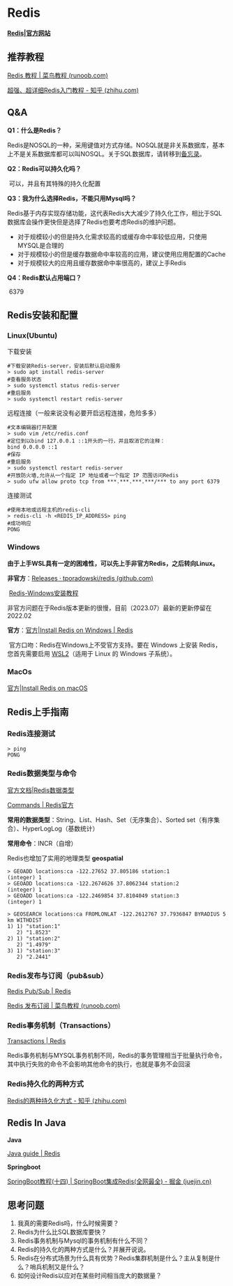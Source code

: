 # Redis

[**Redis|官方网站**](https://redis.io/)



## 推荐教程

[Redis 教程 | 菜鸟教程 (runoob.com)](https://www.runoob.com/redis/redis-tutorial.html)

[超强、超详细Redis入门教程 - 知乎 (zhihu.com)](https://zhuanlan.zhihu.com/p/411888708)



## Q&A

**Q1：什么是Redis？**

​	Redis是NOSQL的一种，采用键值对方式存储。NOSQL就是非关系数据库，基本上不是关系数据库都可以叫NOSQL。关于SQL数据库，请转移到[备忘录](../3-备忘录.md)。

**Q2：Redis可以持久化吗？**

​	可以，并且有其特殊的持久化配置

**Q3：我为什么选择Redis，不能只用Mysql吗？**

​	Redis基于内存实现存储功能，这代表Redis大大减少了持久化工作，相比于SQL数据库会操作更快但是选择了Redis也要考虑Redis的维护问题。

- 对于规模较小的但是持久化需求较高的或缓存命中率较低应用，只使用MYSQL是合理的
- 对于规模较小的但是缓存数据命中率较高的应用，建议使用应用配置的Cache
- 对于规模较大的应用且缓存数据命中率很高的，建议上手Redis

**Q4：Redis默认占用端口？**

​	6379



## Redis安装和配置

### Linux(Ubuntu)

下载安装

```shell
#下载安装Redis-server，安装后默认启动服务
> sudo apt install redis-server
#查看服务状态
> sudo systemctl status redis-server
#重启服务
> sudo systemctl restart redis-server
```

远程连接（一般来说没有必要开启远程连接，危险多多）

```shell
#文本编辑器打开配置
> sudo vim /etc/redis.conf
#定位到以bind 127.0.0.1 ::1开头的一行，并且取消它的注释：
bind 0.0.0.0 ::1
#保存
#重启服务
> sudo systemctl restart redis-server
#开放防火墙,允许从一个指定 IP 地址或者一个指定 IP 范围访问Redis
> sudo ufw allow proto tcp from ***.***.***.***/*** to any port 6379
```

连接测试

```shell
#使用本地或远程主机的redis-cli
> redis-cli -h <REDIS_IP_ADDRESS> ping
#成功响应
PONG
```

### Windows

**由于上手WSL具有一定的困难性，可以先上手非官方Redis，之后转向Linux。**

**非官方**：[Releases · tporadowski/redis (github.com)](https://github.com/tporadowski/redis/releases)

​	[Redis-Windows安装教程](https://blog.csdn.net/weixin_44893902/article/details/123087435)

​	非官方问题在于Redis版本更新的很慢，目前（2023.07）最新的更新停留在2022.02

**官方**：[官方|Install Redis on Windows | Redis](https://redis.io/docs/getting-started/installation/install-redis-on-windows/)

​	官方口吻：Redis在Windows上不受官方支持。要在 Windows 上安装 Redis，您首先需要启用 [WSL2](https://docs.microsoft.com/en-us/windows/wsl/install)（适用于 Linux 的 Windows 子系统）。

### MacOs

[官方|Install Redis on macOS](https://redis.io/docs/getting-started/installation/install-redis-on-mac-os/)



## Redis上手指南

### Redis连接测试

```shell
> ping
PONG
```

### Redis数据类型与命令

[官方文档|Redis数据类型](https://redis.io/docs/data-types/)

[Commands | Redis官方](https://redis.io/commands/)

**常用的数据类型**：String、List、Hash、Set（无序集合）、Sorted set（有序集合）、HyperLogLog（基数统计）

**常用命令**：INCR（自增）

Redis也增加了实用的地理类型 **geospatial**

```shell
> GEOADD locations:ca -122.27652 37.805186 station:1
(integer) 1
> GEOADD locations:ca -122.2674626 37.8062344 station:2
(integer) 1
> GEOADD locations:ca -122.2469854 37.8104049 station:3
(integer) 1

> GEOSEARCH locations:ca FROMLONLAT -122.2612767 37.7936847 BYRADIUS 5 km WITHDIST
1) 1) "station:1"
   2) "1.8523"
2) 1) "station:2"
   2) "1.4979"
3) 1) "station:3"
   2) "2.2441"
```

### Redis发布与订阅（pub&sub）

[Redis Pub/Sub | Redis](https://redis.io/docs/manual/pubsub/)

[Redis 发布订阅 | 菜鸟教程 (runoob.com)](https://www.runoob.com/redis/redis-pub-sub.html)

### Redis事务机制（Transactions）

[Transactions | Redis](https://redis.io/docs/manual/transactions/)

Redis事务机制与MYSQL事务机制不同，Redis的事务管理相当于批量执行命令，其中执行失败的命令不会影响其他命令的执行，也就是事务不会回滚

### Redis持久化的两种方式

[Redis的两种持久化方式 - 知乎 (zhihu.com)](https://zhuanlan.zhihu.com/p/345725544)



## Redis In Java

**Java**

[Java guide | Redis](https://redis.io/docs/clients/java/)

**Springboot**

[SpringBoot教程(十四) | SpringBoot集成Redis(全网最全) - 掘金 (juejin.cn)](https://juejin.cn/post/7076244567569203208#heading-5)



## 思考问题

1. 我真的需要Redis吗，什么时候需要？
2. Redis为什么比SQL数据库要快？
3. Redis事务机制与Mysql的事务机制有什么不同？
4. Redis的持久化的两种方式是什么？并展开说说。
5. Redis在分布式场景为什么具有优势？Redis集群机制是什么？主从复制是什么？哨兵机制又是什么？
6. 如何设计Redis以应对在某些时间相当庞大的数据量？

